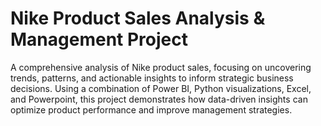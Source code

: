 # Nike Product Sales Analysis & Management Project
A comprehensive analysis of Nike product sales, focusing on uncovering trends, patterns, and actionable insights to inform strategic business decisions. Using a combination of Power BI, Python visualizations, Excel, and Powerpoint, this project demonstrates how data-driven insights can optimize product performance and improve management strategies.
